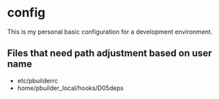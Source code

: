 config
======

This is my personal basic configuration for a development environment.

Files that need path adjustment based on user name
--------------------------------------------------
 - etc/pbuilderrc
 - home/pbuilder_local/hooks/D05deps
